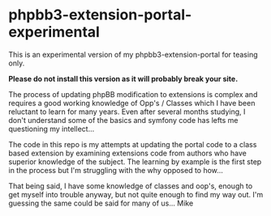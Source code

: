# phpbb3-extension-portal-experimental
This is an experimental version of my phpbb3-extension-portal for teasing only.  

**Please do not install this version as it will probably break your site.**

The process of updating phpBB modification to extensions is complex and requires a good working knowledge of Opp's / Classes which I have been reluctant to learn for many years. Even after several months studying, I don't understand some of the basics and symfony code has lefts me questioning my intellect...

The code in this repo is my attempts at updating the portal code to a class based extension by examining extensions code from authors who have superior knowledge of the subject. The learning by example is the first step in the process but I'm struggling with the why opposed to how...

That being said, I have some knowledge of classes and oop's, enough to get myself into trouble anyway, but not quite enough to find my way out. I'm guessing the same could be said for many of us...
Mike
